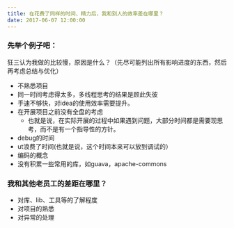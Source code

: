 ```yaml
---
title: 在花费了同样的时间、精力后，我和别人的效率差在哪里？
date: 2017-06-07 12:00:00
---
```

### 先举个例子吧：
狂三认为我做的比较慢，原因是什么？（先尽可能列出所有影响进度的东西，然后再考虑总结与优化）
* 不熟悉项目
* 同一时间考虑得太多，多线程思考的结果是顾此失彼
* 手速不够快，对idea的使用效率需要提升。
* 在开展项目之前没有全盘的考虑
   * 也就是说，在实际开展的过程中如果遇到问题，大部分时间都是需要现思考，而不是有一个指导性的方针。
* debug的时间
* ut浪费了时间(也就是说，这个时间本来可以放到调试的）
* 编码的概念
* 没有积累一些常用的库，如guava，apache-commons

### 我和其他老员工的差距在哪里？
* 对库、lib、工具等的了解程度
* 对项目的熟悉
* 对异常的处理
